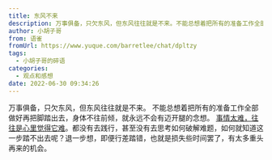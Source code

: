 ```yaml
---
title: 东风不来
description: 万事俱备，只欠东风，但东风往往就是不来。不能总想着把所有的准备工作全部做好再把脚踏出去，身体不往前倾，就永远不会有迈开腿的念想。事情太难，往往是心里觉得它难。都没有去践行，甚至没有去思考如何破解难题，如何就知道这一步踏不出去呢？退一步想，即便行差踏错，也就是损失些时间罢了，有太多重头再来的机会...
author: 小胡子哥
from: 语雀
fromUrl: https://www.yuque.com/barretlee/chat/dpltzy
tags:
  - 小胡子哥的碎语
categories:
  - 观点和感想
date: 2022-06-30 09:34:26
---
```


万事俱备，只欠东风，但东风往往就是不来。
不能总想着把所有的准备工作全部做好再把脚踏出去，身体不往前倾，就永远不会有迈开腿的念想。
[事情太难，往往是心里觉得它难](https://www.yuque.com/barretlee/chat/osocih)。都没有去践行，甚至没有去思考如何破解难题，如何就知道这一步踏不出去呢？退一步想，即便行差踏错，也就是损失些时间罢了，有太多重头再来的机会。

